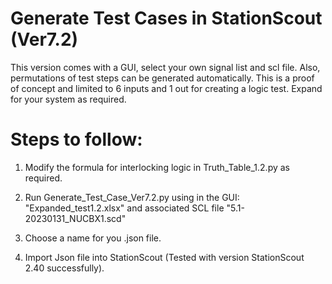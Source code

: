 # Generate Test Cases in StationScout (Ver7.2)

This version comes with a GUI, select your own signal list and scl file. 
Also, permutations of test steps can be generated automatically.
This is a proof of concept and limited to 6 inputs and 1 out for creating a logic test. Expand for your system as required. 

# Steps to follow:

1) Modify the formula for interlocking logic in Truth_Table_1.2.py as required.

2)  Run Generate_Test_Case_Ver7.2.py using in the GUI: "Expanded_test1.2.xlsx" and associated SCL file "5.1-20230131_NUCBX1.scd"

4) Choose a name for you .json file.

5) Import Json file into StationScout (Tested with version StationScout 2.40 successfully).
